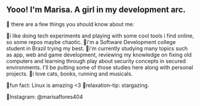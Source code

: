 ## Yooo! I'm Marisa. A girl in my development arc. 

🌺 there are a few things you should know about me:

  🎀i like doing tech experiments and playing with some cool tools i find online, so some repos maybe chaotic.
  🎀i'm a Software Development college student in Brazil trying my best.
  🎀i'm currently studying many topics such as app, web and game development, reviewing my knowledge on fixing old
  computers and learning through play about security concepts in secured environments. I'll be putting some of those
  studies here along with personal projects.
  🎀i love cats, books, running and musicals.

  🎀fun fact: Linux is amazing <3
  🎀relaxation-tip: stargazing.

💽Instagram: @marisaflores404
